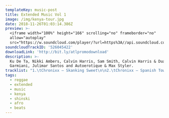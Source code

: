 ```yaml
---
templateKey: music-post
title: Extended Music Vol 1
image: /img/kenya-tour.jpg
date: 2018-11-26T01:03:14.386Z
preview: >-
  <iframe width="100%" height="166" scrolling="no" frameborder="no"
  allow="autoplay"
  src="https://w.soundcloud.com/player/?url=https%3A//api.soundcloud.com/tracks/526045422&color=%23ff5500&auto_play=false&hide_related=false&show_comments=true&show_user=true&show_reposts=false&show_teaser=true"></iframe>
soundcloudTrackID: '526045422'
downloadLink: 'http://bit.ly/atlpromodownload'
description: >-
  Ku De Ta, Nikki Ambers, Calvin Harris, Sam Smith, Calvin Harris & Dua Lipa,
  Garmiani, Julimar Santos and Autoerotique & Max Styler.
tracklist: "1.\tChronixx – Skanking Sweet\n\n2.\tChronixx – Spanish Town\n\n3.\tSpice – Black Hypocrisy\n\n4.\tCollie Buddz - Love & Reggae\n\n5.\tDuane Stephenson - Cool Runnings\n\n6.\tEtana - Love Song\n\n7.\tJemere Morgan - Neighborhood Girl\n\n8.\tJah Cure Ft. Phyllisia Ross - Risk It All \n\n9.\tMagic - No Way No\n\n10.\tAlaine - Hold A Vibes (XOXO Riddim)\n\n11.\tChristopher Martin - Hear The Bells (Wedding Bells) (XOXO Riddim)\n\n12.\tBusy Signal X Chris Martin - Lock Di Endz\n\n13.\tChris Martin - Ova Ya So \\[Dj Shinski Extended] (New Kingston Riddim)\n\n14.\tRayvon - Selecta Wheel Up \\[Dj Shinski Extended] (Kingston 13 Riddim)\n\n15.\tShaggy Ft. Beres Hammond - Fight This Feeling [Dj Shinski\n\n16.\tProtoje - Who Knows Ft Chronixx\n\n17.\tJah Cure – Rasta\n\n18.\tProtoje - No Guarantee Ft. Chronixx\n\n19.\tDamian “Jr. Gong” Marley - Medication \\[Remix] (Stephen Marley, Wiz Khalifa & Ty Dolla $Ign)\n\n20.\tTy Dolla $Ign - So Am I Ft. Damian Marley & Skrillex\n\n21.\tMillion Stylez - Everyday"
tags:
  - reggae
  - extended
  - music
  - kenya
  - shinski
  - afro
  - beats
---
```


